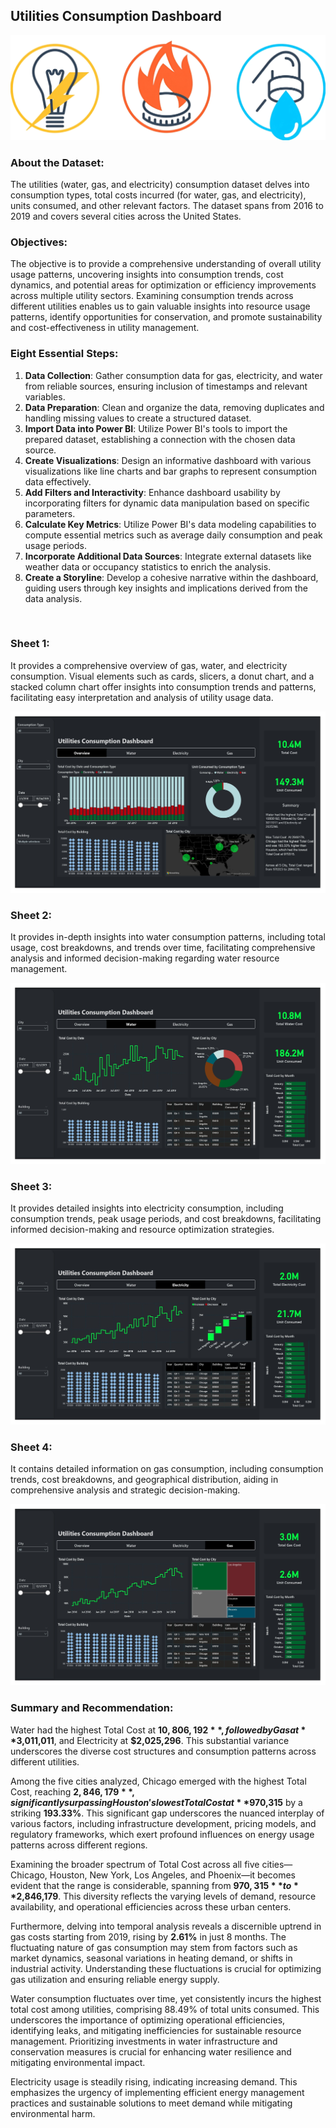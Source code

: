 ## Utilities Consumption Dashboard
![Utilities Consumption Dashboard](https://github.com/Sadikctg/Project_4_Utilities_Consumption_Dashboard/blob/main/images/cover_image.png)
### About the Dataset:
The utilities (water, gas, and electricity) consumption dataset delves into consumption types, total costs incurred (for water, gas, and electricity), units consumed, and other relevant factors. The dataset spans from 2016 to 2019 and covers several cities across the United States.

### Objectives:
The objective is to provide a comprehensive understanding of overall utility usage patterns, uncovering insights into consumption trends, cost dynamics, and potential areas for optimization or efficiency improvements across multiple utility sectors. Examining consumption trends across different utilities enables us to gain valuable insights into resource usage patterns, identify opportunities for conservation, and promote sustainability and cost-effectiveness in utility management.

### Eight Essential Steps:
1. **Data Collection**: Gather consumption data for gas, electricity, and water from reliable sources, ensuring inclusion of timestamps and relevant variables.
2. **Data Preparation**: Clean and organize the data, removing duplicates and handling missing values to create a structured dataset.
3. **Import Data into Power BI**: Utilize Power BI's tools to import the prepared dataset, establishing a connection with the chosen data source.
4. **Create Visualizations**: Design an informative dashboard with various visualizations like line charts and bar graphs to represent consumption data effectively.
5. **Add Filters and Interactivity**: Enhance dashboard usability by incorporating filters for dynamic data manipulation based on specific parameters.
6. **Calculate Key Metrics**: Utilize Power BI's data modeling capabilities to compute essential metrics such as average daily consumption and peak usage periods.
7. **Incorporate Additional Data Sources**: Integrate external datasets like weather data or occupancy statistics to enrich the analysis.
8. **Create a Storyline**: Develop a cohesive narrative within the dashboard, guiding users through key insights and implications derived from the data analysis.
<br>

### Sheet 1: 
It provides a comprehensive overview of gas, water, and electricity consumption. Visual elements such as cards, slicers, a donut chart, and a stacked column chart offer insights into consumption trends and patterns, facilitating easy interpretation and analysis of utility usage data.

![Sheet 1](https://github.com/Sadikctg/Project_4_Utilities_Consumption_Dashboard/blob/main/images/Utilities%20Consumption%20Dashboard_page-0001.jpg)

### Sheet 2:
It provides in-depth insights into water consumption patterns, including total usage, cost breakdowns, and trends over time, facilitating comprehensive analysis and informed decision-making regarding water resource management.

![Sheet 2](https://github.com/Sadikctg/Project_4_Utilities_Consumption_Dashboard/blob/main/images/Utilities%20Consumption%20Dashboard_page-0002.jpg)

### Sheet 3:
It provides detailed insights into electricity consumption, including consumption trends, peak usage periods, and cost breakdowns, facilitating informed decision-making and resource optimization strategies.

![Sheet 3](https://github.com/Sadikctg/Project_4_Utilities_Consumption_Dashboard/blob/main/images/Utilities%20Consumption%20Dashboard_page-0003.jpg)

### Sheet 4:
It contains detailed information on gas consumption, including consumption trends, cost breakdowns, and geographical distribution, aiding in comprehensive analysis and strategic decision-making.


![Sheet 4](https://github.com/Sadikctg/Project_4_Utilities_Consumption_Dashboard/blob/main/images/Utilities%20Consumption%20Dashboard_page-0004.jpg)






### Summary and Recommendation:
Water had the highest Total Cost at **$10,806,192**, followed by Gas at **$3,011,011**, and Electricity at **$2,025,296**. This substantial variance underscores the diverse cost structures and consumption patterns across different utilities.

Among the five cities analyzed, Chicago emerged with the highest Total Cost, reaching **$2,846,179**, significantly surpassing Houston's lowest Total Cost at **$970,315** by a striking **193.33%**. This significant gap underscores the nuanced interplay of various factors, including infrastructure development, pricing models, and regulatory frameworks, which exert profound influences on energy usage patterns across different regions.

Examining the broader spectrum of Total Cost across all five cities—Chicago, Houston, New York, Los Angeles, and Phoenix—it becomes evident that the range is considerable, spanning from **$970,315** to **$2,846,179**. This diversity reflects the varying levels of demand, resource availability, and operational efficiencies across these urban centers.

Furthermore, delving into temporal analysis reveals a discernible uptrend in gas costs starting from 2019, rising by **2.61%** in just 8 months. The fluctuating nature of gas consumption may stem from factors such as market dynamics, seasonal variations in heating demand, or shifts in industrial activity. Understanding these fluctuations is crucial for optimizing gas utilization and ensuring reliable energy supply.

Water consumption fluctuates over time, yet consistently incurs the highest total cost among utilities, comprising 88.49% of total units consumed. This underscores the importance of optimizing operational efficiencies, identifying leaks, and mitigating inefficiencies for sustainable resource management. Prioritizing investments in water infrastructure and conservation measures is crucial for enhancing water resilience and mitigating environmental impact.

Electricity usage is steadily rising, indicating increasing demand. This emphasizes the urgency of implementing efficient energy management practices and sustainable solutions to meet demand while mitigating environmental harm.



